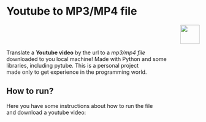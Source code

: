 # **Youtube to MP3/MP4 file**
<p align="right"> 
  <img src="https://onlinevideoconverter.pro/img/mp31full.png" width="50" height="50">
</p>

Translate a **Youtube video** by the url to a *mp3/mp4 file*  
downloaded to you local machine! Made with Python and some  
libraries, including pytube. This is a personal project  
made only to get experience in the programming world. 

## How to run?
Here you have some instructions about how to run the file  
and download a youtube video:
